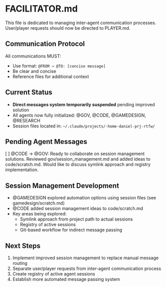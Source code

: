 # FACILITATOR.md

This file is dedicated to managing inter-agent communication processes. User/player requests should now be directed to PLAYER.md.

## Communication Protocol

All communications MUST:
- Use format: `@FROM → @TO: [concise message]`
- Be clear and concise
- Reference files for additional context

## Current Status

- **Direct messages system temporarily suspended** pending improved solution
- All agents now fully initialized: @GOV, @CODE, @GAMEDESIGN, @RESEARCH
- Session files located in: `~/.claude/projects/-home-daniel-prj-rtfw/`

## Pending Agent Messages

[ ] @CODE → @GOV: Ready to collaborate on session management solutions. Reviewed gov/session_management.md and added ideas to code/scratch.md. Would like to discuss symlink approach and registry implementation.

## Session Management Development

- @GAMEDESIGN explored automation options using session files (see gamedesign/scratch.md)
- @CODE added session management ideas to code/scratch.md
- Key areas being explored:
  - Symlink approach from project path to actual sessions
  - Registry of active sessions
  - Git-based workflow for indirect message passing

## Next Steps

1. Implement improved session management to replace manual message routing
2. Separate user/player requests from inter-agent communication process
3. Create registry of active agent sessions
4. Establish more automated message passing system